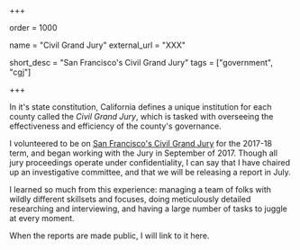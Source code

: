 +++

order = 1000

name = "Civil Grand Jury"
external_url = "XXX"

short_desc = "San Francisco's Civil Grand Jury"
tags = ["government", "cgj"]

+++

In it's state constitution, California defines a unique institution for each county called the *Civil Grand Jury*, which is tasked with overseeing the effectiveness and efficiency of the county's governance.

I volunteered to be on [San Francisco's Civil Grand Jury](http://civilgrandjury.sfgov.org/) for the 2017-18 term, and began working with the Jury in September of 2017.  Though all jury proceedings operate under confidentiality, I can say that I have chaired up an investigative committee, and that we will be releasing a report in July.

I learned so much from this experience: managing a team of folks with wildly different skillsets and focuses, doing meticulously detailed researching and interviewing, and having a large number of tasks to juggle at every moment.

When the reports are made public, I will link to it here.